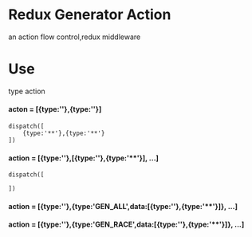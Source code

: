 # Redux Generator Action
an action flow control,redux middleware

# Use
type action
#### acton = [{type:'**'},{type:'**'}]

```
dispatch([
    {type:'**'},{type:'**'}
])
```

#### action = [{type:'**'},[{type:'**'},{type:'**'}], ...]

```
dispatch([

])
```

#### action = [{type:'**'},{type:'GEN_ALL',data:[{type:'**'},{type:'**'}]}, ...]

#### action = [{type:'**'},{type:'GEN_RACE',data:[{type:'**'},{type:'**'}]}, ...]
